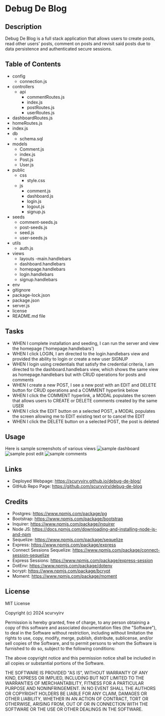 # Debug De Blog

## Description

Debug De Blog is a full stack application that allows users to create posts, read other users' posts, comment on posts and revisit said posts due to data persistence and authenticated secure sessions.

## Table of Contents

- config
  - connection.js
- controllers
  - api
    - commentRoutes.js
    - index.js
    - postRoutes.js
    - userRoutes.js
- dashboardRoutes.js
- homeRoutes.js
- index.js
- db
  - schema.sql
- models
  - Comment.js
  - index.js
  - Post.js
  - User.js
- public
  - css
    - style.css
  - js
    - comment.js
    - dashboard.js
    - login.js
    - logout.js
    - signup.js
- seeds
  - comment-seeds.js
  - post-seeds.js
  - seed.js
  - user-seeds.js
- utils
  - auth.js
- views
  - layouts
    -main.handlebars
  - dashboard.handlebars
  - homepage.handlebars
  - login.handlebars
  - signup.handlebars
- env
- gitignore
- package-lock.json
- package.json
- server.js
- license
- README.md file

## Tasks

- WHEN I complete installation and seeding, I can run the server and view the homepage ('homepage.handlebars')
- WHEN I click LOGIN, I am directed to the login.handlebars view and provided the ability to login or create a new user SIGNUP
- WHEN I login using credentials that satisfy the credential criteria, I am directed to the dashboard.handlebars view, which shows the same view as homepage.handlebars but with CRUD operations for posts and comments
- WHEN I create a new POST, I see a new post with an EDIT and DELETE button for CRUD operations and a COMMENT hyperlink below
- WHEN I click the COMMENT hyperlink, a MODAL populates the screen that allows users to CREATE or DELETE comments created by the same USER
- WHEN I click the EDIT button on a selected POST, a MODAL populates the screen allowing me to EDIT existing text or to cancel the EDIT
- WHEN I click the DELETE button on a selected POST, the post is deleted

## Usage

Here is sample screenshots of various views
![sample dashboard](./images/Screenshot%202024-08-05%20at%206.30.42 PM.png)
![sample post edit](./images/Screenshot%202024-08-05%20at%206.31.59 PM.png)
![sample comments](./images/Screenshot%202024-08-05%20at%206.32.47 PM.png)

## Links

- Deployed Webpage: https://scurvyirv.github.io/debug-de-blog/
- GitHub Repo Page: https://github.com/scurvyirv/debug-de-blog

## Credits

- Postgres: https://www.npmjs.com/package/pg
- Bootstrap: https://www.npmjs.com/package/bootstrap
- Inquirer: https://www.npmjs.com/package/inquirer
- Node JS: https://docs.npmjs.com/downloading-and-installing-node-js-and-npm
- Sequelize: https://www.npmjs.com/package/sequelize
- Express: https://www.npmjs.com/package/express
- Connect Sessions Sequelize: https://www.npmjs.com/package/connect-session-sequelize
- Express Sessions: https://www.npmjs.com/package/express-session
- DotEnv: https://www.npmjs.com/package/dotenv
- bcrypt: https://www.npmjs.com/package/bcrypt
- Moment: https://www.npmjs.com/package/moment

## License

MIT License

Copyright (c) 2024 scurvyirv

Permission is hereby granted, free of charge, to any person obtaining a copy of this software and associated documentation files (the "Software"), to deal in the Software without restriction, including without limitation the rights to use, copy, modify, merge, publish, distribute, sublicense, and/or sell copies of the Software, and to permit persons to whom the Software is furnished to do so, subject to the following conditions:

The above copyright notice and this permission notice shall be included in all copies or substantial portions of the Software.

THE SOFTWARE IS PROVIDED "AS IS", WITHOUT WARRANTY OF ANY KIND, EXPRESS OR IMPLIED, INCLUDING BUT NOT LIMITED TO THE WARRANTIES OF MERCHANTABILITY, FITNESS FOR A PARTICULAR PURPOSE AND NONINFRINGEMENT. IN NO EVENT SHALL THE AUTHORS OR COPYRIGHT HOLDERS BE LIABLE FOR ANY CLAIM, DAMAGES OR OTHER LIABILITY, WHETHER IN AN ACTION OF CONTRACT, TORT OR OTHERWISE, ARISING FROM, OUT OF OR IN CONNECTION WITH THE SOFTWARE OR THE USE OR OTHER DEALINGS IN THE SOFTWARE.
